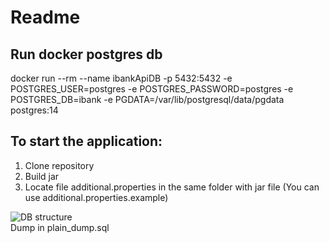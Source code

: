 # Readme

## Run docker postgres db
docker run --rm --name ibankApiDB -p 5432:5432 -e POSTGRES_USER=postgres -e POSTGRES_PASSWORD=postgres -e POSTGRES_DB=ibank -e PGDATA=/var/lib/postgresql/data/pgdata postgres:14
## To start the application:
1. Clone repository
2. Build jar
3. Locate file additional.properties in the same folder with jar file (You can use additional.properties.example)

![DB structure](https://user-images.githubusercontent.com/64738590/200120972-8eeee6d8-11a9-4e9b-9a0b-440a7bb33bad.png)  
Dump in plain_dump.sql
